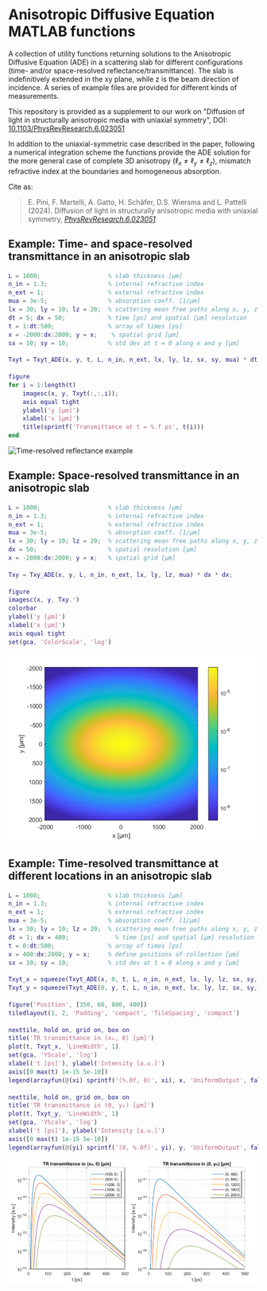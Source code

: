 # Anisotropic Diffusive Equation MATLAB functions

A collection of utility functions returning solutions to the Anisotropic Diffusive Equation (ADE) in a scattering slab for different configurations (time- and/or space-resolved reflectance/transmittance).
The slab is indefinitively extended in the xy plane, while z is the beam direction of incidence.
A series of example files are provided for different kinds of measurements.

This repository is provided as a supplement to our work on "Diffusion of light in structurally anisotropic media with uniaxial symmetry", DOI: [10.1103/PhysRevResearch.6.023051](https://doi.org/10.1103/PhysRevResearch.6.023051)

In addition to the uniaxial-symmetric case described in the paper, following a numerical integration scheme the functions provide the ADE solution for the more general case of complete 3D anisotropy ($`\ell_x \neq \ell_y \neq \ell_z`$), mismatch refractive index at the boundaries and homogeneous absorption.

Cite as: 
> E. Pini, F. Martelli, A. Gatto, H. Schäfer, D.S. Wiersma and L. Pattelli (2024). Diffusion of light in structurally anisotropic media with uniaxial symmetry, [*PhysRevResearch.6.023051*](https://doi.org/10.1103/PhysRevResearch.6.023051)

## Example: Time- and space-resolved transmittance in an anisotropic slab

```matlab
L = 1000;                   % slab thickness [μm]
n_in = 1.3;                 % internal refractive index
n_ext = 1;                  % external refractive index
mua = 3e-5;                 % absorption coeff. [1/μm]
lx = 30; ly = 10; lz = 20;  % scattering mean free paths along x, y, z [μm]
dt = 5; dx = 50;            % time [ps] and spatial [μm] resolution
t = 1:dt:500;               % array of times [ps]
x = -2000:dx:2000; y = x;    % spatial grid [μm]
sx = 10; sy = 10;           % std dev at t = 0 along x and y [μm]

Txyt = Txyt_ADE(x, y, t, L, n_in, n_ext, lx, ly, lz, sx, sy, mua) * dt * dx * dx;

figure
for i = 1:length(t)
    imagesc(x, y, Txyt(:,:,i));
    axis equal tight
    ylabel('y [μm]')
    xlabel('x [μm]')
    title(sprintf('Transmittance at t = %.f ps', t(i)))
end
```
![Time-resolved reflectance example](figures/Txyt_animation.gif)

## Example: Space-resolved transmittance in an anisotropic slab

```matlab
L = 1000;                   % slab thickness [μm]
n_in = 1.3;                 % internal refractive index
n_ext = 1;                  % external refractive index
mua = 3e-5;                 % absorption coeff. [1/μm]
lx = 30; ly = 10; lz = 20;  % scattering mean free paths along x, y, z [μm]
dx = 50;                    % spatial resolution [μm]
x = -2000:dx:2000; y = x;   % spatial grid [μm]

Txy = Txy_ADE(x, y, L, n_in, n_ext, lx, ly, lz, mua) * dx * dx;

figure
imagesc(x, y, Txy.')
colorbar
ylabel('y [μm]')
xlabel('x [μm]')
axis equal tight
set(gca, 'ColorScale', 'log')
```

![Time-resolved reflectance example](figures/example_Txy.png)

## Example: Time-resolved transmittance at different locations in an anisotropic slab

```matlab
L = 1000;                   % slab thickness [μm]
n_in = 1.3;                 % internal refractive index
n_ext = 1;                  % external refractive index
mua = 3e-5;                 % absorption coeff. [1/μm]
lx = 30; ly = 10; lz = 20;  % scattering mean free paths along x, y, z [μm]
dt = 1; dx = 400;             % time [ps] and spatial [μm] resolution
t = 0:dt:500;               % array of times [ps]
x = 400:dx:2000; y = x;     % define positions of collection [μm]
sx = 10; sy = 10;           % std dev at t = 0 along x and y [μm]

Txyt_x = squeeze(Txyt_ADE(x, 0, t, L, n_in, n_ext, lx, ly, lz, sx, sy, mua)) * dt;
Txyt_y = squeeze(Txyt_ADE(0, y, t, L, n_in, n_ext, lx, ly, lz, sx, sy, mua)) * dt;

figure('Position', [350, 60, 800, 400])
tiledlayout(1, 2, 'Padding', 'compact', 'TileSpacing', 'compact')

nexttile, hold on, grid on, box on
title('TR transmittance in (x₀, 0) [μm]')
plot(t, Txyt_x, 'LineWidth', 1)
set(gca, 'YScale', 'log')
xlabel('t [ps]'), ylabel('Intensity [a.u.]')
axis([0 max(t) 1e-15 5e-10])
legend(arrayfun(@(xi) sprintf('(%.0f, 0)', xi), x, 'UniformOutput', false), 'Location', 'northeast')

nexttile, hold on, grid on, box on
title('TR transmittance in (0, y₀) [μm]')
plot(t, Txyt_y, 'LineWidth', 1)
set(gca, 'YScale', 'log')
xlabel('t [ps]'), ylabel('Intensity [a.u.]')
axis([0 max(t) 1e-15 5e-10])
legend(arrayfun(@(yi) sprintf('(0, %.0f)', yi), y, 'UniformOutput', false), 'Location', 'northeast')
```

![Time-resolved reflectance example](figures/example_Txyt.png)

